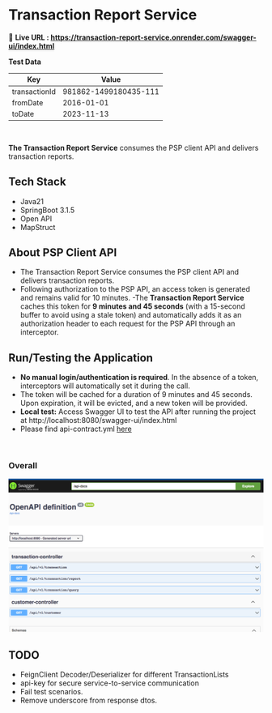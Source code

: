 # Transaction Report Service

🚀 **Live URL : https://transaction-report-service.onrender.com/swagger-ui/index.html**


**Test Data**

| Key           | Value                 |
|---------------|-----------------------|
| transactionId | 981862-1499180435-111 |
| fromDate      | 2016-01-01            |
| toDate        | 2023-11-13            |

<br/>

**The Transaction Report Service** consumes the PSP client API and delivers transaction reports.

## Tech Stack

- Java21 
- SpringBoot 3.1.5
- Open API
- MapStruct

## About PSP Client API
- The Transaction Report Service consumes the PSP client API and delivers transaction reports.
- Following authorization to the PSP API, an access token is generated and remains valid for 10 minutes.
-The **Transaction Report Service** caches this token for **9 minutes and 45 seconds** (with a 15-second buffer to avoid using a stale token) and automatically adds it as an authorization header to each request for the PSP API through an interceptor.

## Run/Testing the Application

- **No manual login/authentication is required**. In the absence of a token, interceptors will automatically set it during
  the call.
- The token will be cached for a duration of 9 minutes and 45 seconds. Upon expiration, it will be evicted, and a new
  token will be provided.
- **Local test:** Access Swagger UI to test the API after running the project at http://localhost:8080/swagger-ui/index.html
- Please find api-contract.yml [here](src/main/resources/api-contract.yml)

<br/> 

 

### Overall

![img.png](doc/swagger.png)
 

## TODO

- FeignClient Decoder/Deserializer for different TransactionLists
- api-key for secure service-to-service communication
- Fail test scenarios.
- Remove underscore from response dtos.


